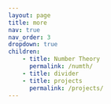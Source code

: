 ```yaml
---
layout: page
title: more
nav: true
nav_order: 3
dropdown: true
children: 
    - title: Number Theory
      permalink: /numth/
    - title: divider
    - title: projects
      permalink: /projects/
---
```


